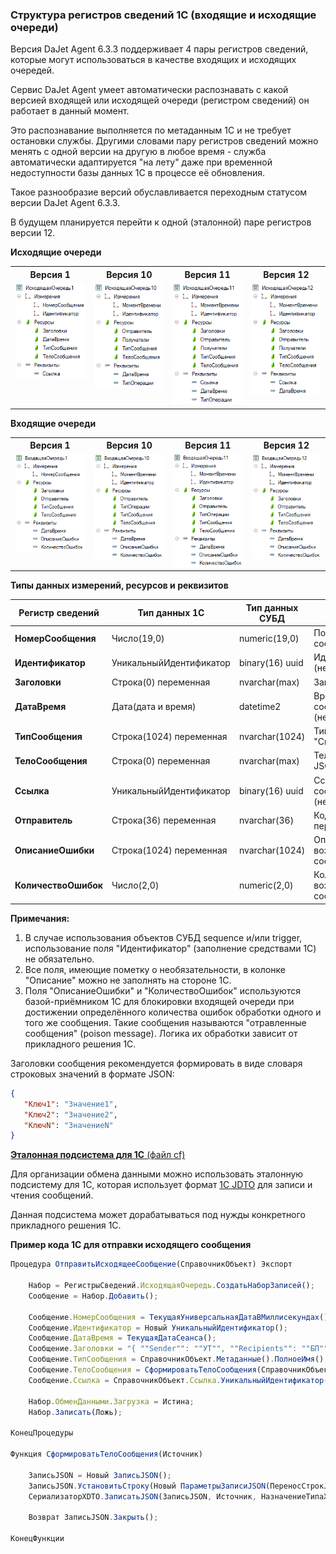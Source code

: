 ### Структура регистров сведений 1С (входящие и исходящие очереди)

Версия DaJet Agent 6.3.3 поддерживает 4 пары регистров сведений,
которые могут использоваться в качестве входящих и исходящих очередей.

Сервис DaJet Agent умеет автоматически распознавать с какой версией
входящей или исходящей очереди (регистром сведений) он работает в данный момент.

Это распознавание выполняется по метаданным 1С и не требует остановки службы.
Другими словами пару регистров сведений можно менять с одной версии на другую в любое время - служба автоматически
адаптируется "на лету" даже при временной недоступности базы данных 1С в процессе её обновления.

Такое разнообразие версий обуславливается переходным статусом версии DaJet Agent 6.3.3.

В будущем планируется перейти к одной (эталонной) паре регистров версии 12.

**Исходящие очереди**
<table>
  <tr>
    <th>Версия 1</th>
    <th>Версия 10</th>
    <th>Версия 11</th>
    <th>Версия 12</th>
  </tr>
  <tr>
    <td valign="top"><img src="https://github.com/zhichkin/dajet-agent/blob/main/doc/images/OutgoingQueue1.png"/></td>
    <td valign="top"><img src="https://github.com/zhichkin/dajet-agent/blob/main/doc/images/OutgoingQueue10.png"/></td>
    <td valign="top"><img src="https://github.com/zhichkin/dajet-agent/blob/main/doc/images/OutgoingQueue11.png"/></td>
    <td valign="top"><img src="https://github.com/zhichkin/dajet-agent/blob/main/doc/images/OutgoingQueue12.png"/></td>
  </tr>
</table>

**Входящие очереди**
<table>
  <tr>
    <th>Версия 1</th>
    <th>Версия 10</th>
    <th>Версия 11</th>
    <th>Версия 12</th>
  </tr>
  <tr>
    <td valign="top"><img src="https://github.com/zhichkin/dajet-agent/blob/main/doc/images/IncomingQueue1.png"/></td>
    <td valign="top"><img src="https://github.com/zhichkin/dajet-agent/blob/main/doc/images/IncomingQueue10.png"/></td>
    <td valign="top"><img src="https://github.com/zhichkin/dajet-agent/blob/main/doc/images/IncomingQueue11.png"/></td>
    <td valign="top"><img src="https://github.com/zhichkin/dajet-agent/blob/main/doc/images/IncomingQueue12.png"/></td>
  </tr>
</table>

**Типы данных измерений, ресурсов и реквизитов**

| **Регистр сведений** | **Тип данных 1С**       | **Тип данных СУБД** | **Описание**                                          |
|----------------------|-------------------------|---------------------|-------------------------------------------------------|
| **НомерСообщения**   | Число(19,0)             | numeric(19,0)       | Порядковый номер сообщения                            |
| **Идентификатор**    | УникальныйИдентификатор | binary(16) uuid     | Идентификатор сообщения (необязательный)              |
| **Заголовки**        | Строка(0) переменная    | nvarchar(max)       | Заголовки сообщения                                   |
| **ДатаВремя**        | Дата(дата и время)      | datetime2           | Время формирования сообщения (необязательный)         |
| **ТипСообщения**     | Строка(1024) переменная | nvarchar(1024)      | Тип сообщения, например, "Справочник.Номенклатура"    |
| **ТелоСообщения**    | Строка(0) переменная    | nvarchar(max)       | Тело сообщения в формате JSON или XML                 |
| **Ссылка**           | УникальныйИдентификатор | binary(16) uuid     | Ссылка на объект 1С в теле сообщения (необязательный) |
| **Отправитель**      | Строка(36) переменная   | nvarchar(36)        | Код отправителя сообщения, передаётся в заголовках    |
| **ОписаниеОшибки**   | Строка(1024) переменная | nvarchar(1024)      | Описание ошибки, возникшей при приёме сообщения       |
| **КоличествоОшибок** | Число(2,0)              | numeric(2,0)        | Количество ошибок, возникших при приёме сообщения     |

**Примечания:**
1. В случае использования объектов СУБД sequence и/или trigger, использование поля "Идентификатор" (заполнение средствами 1С) не обязательно.
2. Все поля, имеющие пометку о необязательности, в колонке "Описание" можно не заполнять на стороне 1С.
3. Поля "ОписаниеОшибки" и "КоличествоОшибок" используются базой-приёмником 1С для блокировки входящей очереди при достижении определённого количества ошибок обработки одного и того же сообщения. Такие сообщения называются "отравленные сообщения" (poison message). Логика их обработки зависит от прикладного решения 1С.

Заголовки сообщения рекомендуется формировать в виде словаря строковых значений в формате JSON:
```JSON
{
   "Ключ1": "Значение1",
   "Ключ2": "Значение2",
   "КлючN": "ЗначениеN"
}
```

[**Эталонная подсистема для 1С** (файл cf)](https://github.com/zhichkin/dajet-agent/blob/main/1c/dajet_standard.cf)

Для организации обмена данными можно использовать эталонную подсистему для 1С,
которая использует формат [1С JDTO]() для записи и чтения сообщений.

Данная подсистема может дорабатываться под нужды конкретного прикладного решения 1С.

**Пример кода 1С для отправки исходящего сообщения**
```JavaScript
Процедура ОтправитьИсходящееСообщение(СправочникОбъект) Экспорт
	
	Набор = РегистрыСведений.ИсходящаяОчередь.СоздатьНаборЗаписей();
	Сообщение = Набор.Добавить();
	
	Сообщение.НомерСообщения = ТекущаяУниверсальнаяДатаВМиллисекундах();
	Сообщение.Идентификатор = Новый УникальныйИдентификатор();
	Сообщение.ДатаВремя = ТекущаяДатаСеанса();
	Сообщение.Заголовки = "{ ""Sender"": ""УТ"", ""Recipients"": ""БП"" }";
	Сообщение.ТипСообщения = СправочникОбъект.Метаданные().ПолноеИмя();
	Сообщение.ТелоСообщения = СформироватьТелоСообщения(СправочникОбъект);
	Сообщение.Ссылка = СправочникОбъект.Ссылка.УникальныйИдентификатор();
	
	Набор.ОбменДанными.Загрузка = Истина;
	Набор.Записать(Ложь);	
	
КонецПроцедуры

Функция СформироватьТелоСообщения(Источник)
	
	ЗаписьJSON = Новый ЗаписьJSON();
	ЗаписьJSON.УстановитьСтроку(Новый ПараметрыЗаписиJSON(ПереносСтрокJSON.Нет, ""));
	СериализаторXDTO.ЗаписатьJSON(ЗаписьJSON, Источник, НазначениеТипаXML.Явное);
	
	Возврат ЗаписьJSON.Закрыть();
	
КонецФункции
```